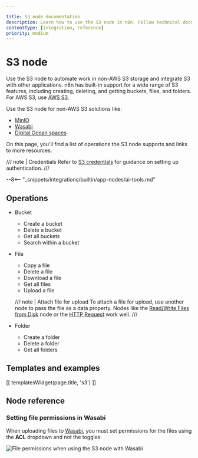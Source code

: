 ```yaml
---

title: S3 node documentation
description: Learn how to use the S3 node in n8n. Follow technical documentation to integrate S3 node into your workflows.
contentType: [integration, reference]
priority: medium
---
```


# S3 node

Use the S3 node to automate work in non-AWS S3 storage and integrate S3 with other applications. n8n has built-in support for a wide range of S3 features, including creating, deleting, and getting buckets, files, and folders. For AWS S3, use [AWS S3](/integrations/builtin/app-nodes/n8n-nodes-base.awss3.md).

Use the S3 node for non-AWS S3 solutions like:

* [MinIO](https://min.io/)
* [Wasabi](https://wasabi.com/)
* [Digital Ocean spaces](https://www.digitalocean.com/products/spaces)

On this page, you'll find a list of operations the S3 node supports and links to more resources.

/// note | Credentials
Refer to [S3 credentials](/integrations/builtin/credentials/s3.md) for guidance on setting up authentication.
///

--8<-- "_snippets/integrations/builtin/app-nodes/ai-tools.md"

## Operations

* Bucket
    * Create a bucket
    * Delete a bucket
    * Get all buckets
    * Search within a bucket
* File
    * Copy a file
    * Delete a file
    * Download a file
    * Get all files
    * Upload a file

    /// note | Attach file for upload
    To attach a file for upload, use another node to pass the file as a data property. Nodes like the [Read/Write Files from Disk](/integrations/builtin/core-nodes/n8n-nodes-base.readwritefile.md) node or the [HTTP Request](/integrations/builtin/core-nodes/n8n-nodes-base.httprequest/index.md) work well.
    ///

* Folder
    * Create a folder
    * Delete a folder
    * Get all folders

## Templates and examples

<!-- see https://www.notion.so/n8n/Pull-in-templates-for-the-integrations-pages-37c716837b804d30a33b47475f6e3780 -->
[[ templatesWidget(page.title, 's3') ]]

## Node reference

### Setting file permissions in Wasabi

When uploading files to [Wasabi](https://wasabi.com/), you must set permissions for the files using the **ACL** dropdown and not the toggles.

![File permissions when using the S3 node with Wasabi](/_images/integrations/builtin/app-nodes/s3/acl_dropdown.png)
